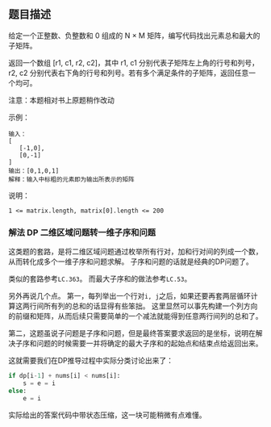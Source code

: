 ## 题目描述
给定一个正整数、负整数和 0 组成的 N × M 矩阵，编写代码找出元素总和最大的子矩阵。

返回一个数组 [r1, c1, r2, c2]，其中 r1, c1 分别代表子矩阵左上角的行号和列号，r2, c2 分别代表右下角的行号和列号。若有多个满足条件的子矩阵，返回任意一个均可。

注意：本题相对书上原题稍作改动

示例：
```
输入：
[
   [-1,0],
   [0,-1]
]
输出：[0,1,0,1]
解释：输入中标粗的元素即为输出所表示的矩阵
```

说明：
```
1 <= matrix.length, matrix[0].length <= 200
```

### 解法 DP 二维区域问题转一维子序和问题
这类题的套路，是将二维区域问题通过枚举所有行对，加和行对间的列成一个数，从而转化成多个一维子序和问题求解。
子序和问题的话就是经典的DP问题了。

类似的套路参考`LC.363`。
而最大子序和的做法参考`LC.53`。

另外再说几个点。
第一，每列举出一个行对`i, j`之后，如果还要再套两层循环计算这两行间所有列的总和的话显得有些笨拙。
这里显然可以事先构建一个列方向的前缀和矩阵，从而后续只需要简单的一个减法就能得到任意两行间列的总和了。

第二，这题虽说子问题是子序和问题，但是最终答案要求返回的是坐标，说明在解决子序和问题的时候需要一并将确定的最大子序和的起始点和结束点给返回出来。

这就需要我们在DP推导过程中实际分类讨论出来了：
```python
if dp[i-1] + nums[i] < nums[i]:
    s = e = i
else:
    e = i
```
实际给出的答案代码中带状态压缩，这一块可能稍微有点难懂。